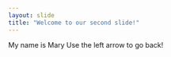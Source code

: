 ```yaml
---
layout: slide
title: "Welcome to our second slide!"
---
```

My name is Mary
Use the left arrow to go back!
